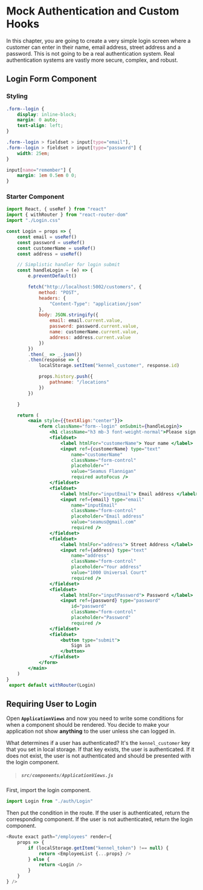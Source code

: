 # Mock Authentication and Custom Hooks

In this chapter, you are going to create a very simple login screen where a customer can enter in their name, email address, street address and a password. This is not going to be a real authentication system. Real authentication systems are vastly more secure, complex, and robust.

## Login Form Component

### Styling

```css
.form--login {
    display: inline-block;
    margin: 0 auto;
    text-align: left;
}

.form--login > fieldset > input[type="email"],
.form--login > fieldset > input[type="password"] {
    width: 25em;
}

input[name="remember"] {
    margin: 1em 0.5em 0 0;
}
```

### Starter Component

```jsx
import React, { useRef } from "react"
import { withRouter } from "react-router-dom"
import "./Login.css"

const Login = props => {
    const email = useRef()
    const password = useRef()
    const customerName = useRef()
    const address = useRef()

    // Simplistic handler for login submit
    const handleLogin = (e) => {
        e.preventDefault()

        fetch("http://localhost:5002/customers", {
            method: "POST",
            headers: {
                "Content-Type": "application/json"
            },
            body: JSON.stringify({
                email: email.current.value,
                password: password.current.value,
                name: customerName.current.value,
                address: address.current.value
            })
        })
        .then(_ => _.json())
        .then(response => {
            localStorage.setItem("kennel_customer", response.id)

            props.history.push({
                pathname: "/locations"
            })
        })

    }

    return (
        <main style={{textAlign:"center"}}>
            <form className="form--login" onSubmit={handleLogin}>
                <h1 className="h3 mb-3 font-weight-normal">Please sign in</h1>
                <fieldset>
                    <label htmlFor="customerName"> Your name </label>
                    <input ref={customerName} type="text"
                        name="customerName"
                        className="form-control"
                        placeholder=""
                        value="Seamus Flannigan"
                        required autoFocus />
                </fieldset>
                <fieldset>
                    <label htmlFor="inputEmail"> Email address </label>
                    <input ref={email} type="email"
                        name="inputEmail"
                        className="form-control"
                        placeholder="Email address"
                        value="seamus@gmail.com"
                        required />
                </fieldset>
                <fieldset>
                    <label htmlFor="address"> Street Address </label>
                    <input ref={address} type="text"
                        name="address"
                        className="form-control"
                        placeholder="Your address"
                        value="1000 Universal Court"
                        required />
                </fieldset>
                <fieldset>
                    <label htmlFor="inputPassword"> Password </label>
                    <input ref={password} type="password"
                        id="password"
                        className="form-control"
                        placeholder="Password"
                        required />
                </fieldset>
                <fieldset>
                    <button type="submit">
                        Sign in
                    </button>
                </fieldset>
            </form>
        </main>
    )
}
 export default withRouter(Login)
```

## Requiring User to Login

Open **`ApplicationViews`** and now you need to write some conditions for when a component should be rendered. You decide to make your application not show **anything** to the user unless she can logged in.

What determines if a user has authenticated? It's the `kennel_customer` key that you set in local storage. If that key exists, the user is authenticated. If it does not exist, the user is not authenticated and should be presented with the login component.

> ##### `src/components/ApplicationViews.js`

First, import the login component.

```js
import Login from "./auth/Login"
```

Then put the condition in the route. If the user is authenticated, return the corresponding component. If the user is not authenticated, return the login component.

```js
<Route exact path="/employees" render={
    props => {
        if (localStorage.getItem("kennel_token") !== null) {
            return <EmployeeList {...props} />
        } else {
            return <Login />
        }
    }
} />
```
